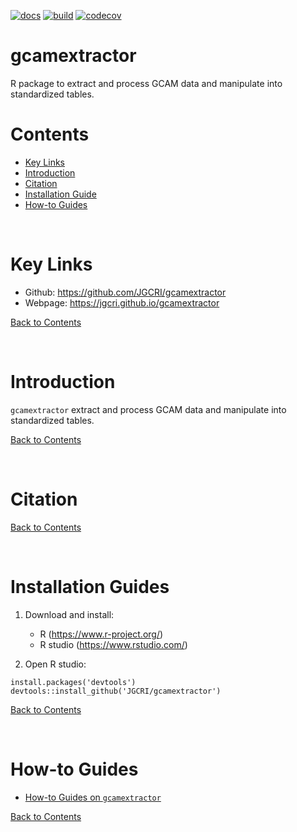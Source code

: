 [![docs](https://github.com/JGCRI/gcamextractor/actions/workflows/pkgdown.yaml/badge.svg?branch=main)](https://github.com/JGCRI/gcamextractor/actions/workflows/pkgdown.yaml)
[![build](https://github.com/JGCRI/gcamextractor/actions/workflows/build.yml/badge.svg?branch=main)](https://github.com/JGCRI/gcamextractor/actions/workflows/build.yml)
[![codecov](https://codecov.io/gh/JGCRI/gcamextractor/branch/main/graph/badge.svg?token=KXSIV6YGEN)](https://codecov.io/gh/JGCRI/gcamextractor)

# gcamextractor
R package to extract and process GCAM data and manipulate into standardized tables.
<br />

<!-------------------------->
<!-------------------------->
# <a name="Contents"></a>Contents
<!-------------------------->
<!-------------------------->

- [Key Links](#KeyLinks)
- [Introduction](#Introduction)
- [Citation](#Citation)
- [Installation Guide](#InstallGuides)
- [How-to Guides](#How-toGuides) 

<br />

<!-------------------------->
<!-------------------------->
# <a name="KeyLinks"></a>Key Links
<!-------------------------->
<!-------------------------->

- Github: https://github.com/JGCRI/gcamextractor
- Webpage: https://jgcri.github.io/gcamextractor

[Back to Contents](#Contents)

<br />

<!-------------------------->
<!-------------------------->
# <a name="Introduction"></a>Introduction
<!-------------------------->
<!-------------------------->

`gcamextractor` extract and process GCAM data and manipulate into standardized tables.


[Back to Contents](#Contents)

<br />

<!-------------------------->
<!-------------------------->
# <a name="Citation"></a>Citation
<!-------------------------->
<!-------------------------->



[Back to Contents](#Contents)

<br />


<!-------------------------->
<!-------------------------->
# <a name="InstallationGuides"></a>Installation Guides
<!-------------------------->
<!-------------------------->

1. Download and install:

    - R (https://www.r-project.org/)
    - R studio (https://www.rstudio.com/)
    
    
2. Open R studio:

```
install.packages('devtools')
devtools::install_github('JGCRI/gcamextractor')
```

[Back to Contents](#Contents)

<br />


<!-------------------------->
<!-------------------------->
# <a name="How-toGuides"></a>How-to Guides
<!-------------------------->
<!-------------------------->

- [How-to Guides on `gcamextractor`](https://jgcri.github.io/gcamextractor//docs/articles/vignette_readgcam.html)

[Back to Contents](#Contents)

<br />
